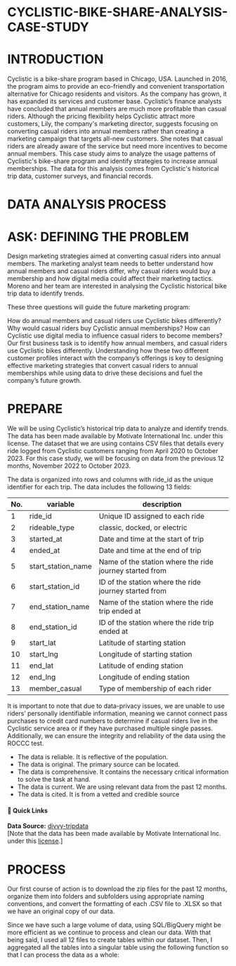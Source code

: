 # CYCLISTIC-BIKE-SHARE-ANALYSIS-CASE-STUDY
# INTRODUCTION
Cyclistic is a bike-share program based in Chicago, USA. Launched in 2016, the program aims to provide an eco-friendly and convenient transportation alternative for Chicago residents and visitors.
As the company has grown, it has expanded its services and customer base. Cyclistic’s finance analysts have concluded that annual members are much more profitable than casual riders.
Although the pricing flexibility helps Cyclistic attract more customers, Lily, the company's marketing director, suggests focusing on converting casual riders into annual members rather than creating a marketing campaign that targets all-new customers.
She notes that casual riders are already aware of the service but need more incentives to become annual members.
This case study aims to analyze the usage patterns of Cyclistic's bike-share program and identify strategies to increase annual memberships. 
The data for this analysis comes from Cyclistic's historical trip data, customer surveys, and financial records.
# DATA ANALYSIS PROCESS
# ASK: DEFINING THE PROBLEM
Design marketing strategies aimed at converting casual riders into annual members. The marketing analyst team needs to better understand how annual members and casual riders differ, why casual riders would buy a membership and how digital media could affect their marketing tactics. Moreno and her team are interested in analysing the Cyclistic historical bike trip data to identify trends.

These three questions will guide the future marketing program:

How do annual members and casual riders use Cyclistic bikes differently?
Why would casual riders buy Cyclistic annual memberships?
How can Cyclistic use digital media to influence casual riders to become members?
Our first business task is to identify how annual members, and casual riders use Cyclistic bikes differently. Understanding how these two different customer profiles interact with the company’s offerings is key to designing effective marketing strategies that convert casual riders to annual memberships while using data to drive these decisions and fuel the company’s future growth. 
# PREPARE
We will be using Cyclistic’s historical trip data to analyze and identify trends. The data has been made available by Motivate International Inc. under this license. The dataset that we are using contains CSV files that details every ride logged from Cyclistic customers ranging from April 2020 to October 2023. For this case study, we will be focusing on data from the previous 12 months, November 2022 to October 2023.

The data is organized into rows and columns with ride_id as the unique identifier for each trip. The data includes the following 13 fields:

|**No.** | **variable**        | **description**                                         |
|------- |---------------------|---------------------------------------------------------|           
|1       | ride_id             | Unique ID assigned to each ride                         |
| 2      | rideable_type       | classic, docked, or electric                            |
| 3      | started_at          | Date and time at the start of trip                      |
| 4      | ended_at            | Date and time at the end of trip                        |
| 5      | start_station_name  | Name of the station where the ride journey started from |
| 6      | start_station_id    | ID of the station where the ride journey started from   |
| 7      | end_station_name    | Name of the station where the ride trip ended at        |
| 8      | end_station_id      | ID of the station where the ride trip ended at          |
| 9      | start_lat           | Latitude of starting station                            |
| 10     | start_lng           | Longitude of starting station                           |
| 11     | end_lat             | Latitude of ending station                              |
| 12     | end_lng             | Longitude of ending station                             |                            
| 13     | member_casual       | Type of membership of each rider                        |

It is important to note that due to data-privacy issues, we are unable to use riders’ personally identifiable information, meaning we cannot connect pass purchases to credit card numbers to determine if casual riders live in the Cyclistic service area or if they have purchased multiple single passes.
Additionally, we can ensure the integrity and reliability of the data using the ROCCC test.
*	The data is reliable. It is reflective of the population.
*	The data is original. The primary source can be located.
*	The data is comprehensive. It contains the necessary critical information to solve the task at hand.
*	The data is current. We are using relevant data from the past 12 months.
*  The data is cited. It is from a vetted and credible source
  
#### 🔗 Quick Links
**Data Source:** [divvy-tripdata](https://divvy-tripdata.s3.amazonaws.com/index.html) <br>
[Note that the data has been made available by Motivate International Inc. under this [<ins>license</ins>](https://www.divvybikes.com/data-license-agreement).]  
	
# PROCESS	
Our first course of action is to download the zip files for the past 12 months, organize them into folders and subfolders using appropriate naming conventions, and convert the formatting of each .CSV file to .XLSX so that we have an original copy of our data.	

Since we have such a large volume of data, using SQL/BigQuery might be more efficient as we continue to process and clean our data. With that being said, I used all 12 files to create tables within our dataset. Then, I aggregated all the tables into a singular table using the following function so that I can process the data as a whole:	
	
	
	
	
	
	
	
	
